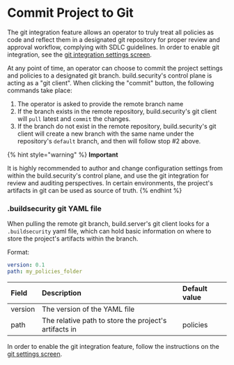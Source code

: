 # Commit Project to Git

The git integration feature allows an operator to truly treat all policies as code and reflect them in a designated git repository for proper review and approval workflow, complying with SDLC guidelines. In order to enable git integration, see the [git integration settings screen](../project-settings/git-integration-settings.md).

At any point of time, an operator can choose to commit the project settings and policies to a designated git branch. build.security's control plane is acting as a "git client". When clicking the "commit" button, the following commands take place:

1. The operator is asked to provide the remote branch name
2. If the branch exists in the remote repository, build.security's git client will `pull` latest and `commit` the changes.
3. If the branch do not exist in the remote repository, build.security's git client will create a new branch with the same name under the repository's `default` branch, and then will follow stop \#2 above.

{% hint style="warning" %}
**Important**

It is highly recommended to author and change configuration settings from within the build.security's control plane, and use the git integration for review and auditing perspectives. In certain environments, the project's artifacts in git can be used as source of truth.
{% endhint %}

### .buildsecurity git YAML file

When pulling the remote git branch, build.server's git client looks for a `.buildsecurity` yaml file, which can hold basic information on where to store the project's artifacts within the branch.

Format:

```yaml
version: 0.1
path: my_policies_folder
```

| Field | Description | Default value |
| :--- | :--- | :--- |
| version | The version of the YAML file |  |
| path | The relative path to store the project's artifacts in | policies |

In order to enable the git integration feature, follow the instructions on the [git settings screen](../project-settings/git-integration-settings.md).

